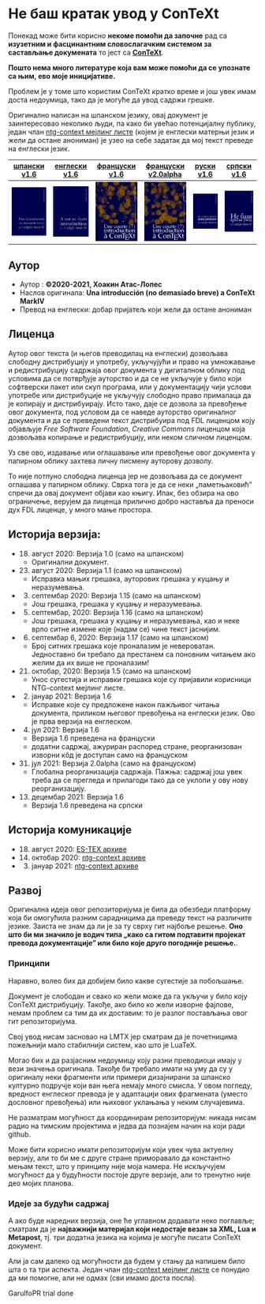 # Не баш кратак увод у ConTeXt

Понекад може бити корисно **некоме помоћи да започне** рад са
**изузетним и фасцинантним словослагачким системом за састављање докумената** то јест са [**ConTeXt**](https://wiki.contextgarden.net).

**Пошто нема много литературе која вам може помоћи да се упознате са њим, ево моје иницијативе.**

Проблем је у томе што користим ConTeXt кратко време и још увек имам доста
недоумица, тако да је могуће да увод садржи грешке.

Оригинално написан на шпанском језику, овај документ је заинтересовао неколико људи,
па како би увећао потенцијалну публику, један члан [ntg-context мејлинг листе]( https://mailman.ntg.nl/pipermail/ntg-context/)
(којем је енглески матерњи језик и жели да остане анониман) је узео на себе задатак да мој текст преведе на енглески језик.

| [шпански v1.6](es/introCTX_esp.pdf)                                  | [енглески v1.6](en/introCTX_eng.pdf)                                 | [француски v1.6](fr/introCTX_fra.pdf)                              | [француски v2.0alpha](fr2/introCTX_fra.pdf)                             | [руски v1.6](ru/introCTX_rus.pdf)                               | [српски v1.6](sr/introCTX_srb.pdf)                                 |
|----------------------------------------------------------------------|----------------------------------------------------------------------|--------------------------------------------------------------------|----------------------------------------------------------------------|--------------------------------------------------------------------|--------------------------------------------------------------------|
| [<img src="es/introCTX_esp.png" width="200">](es/introCTX_esp.pdf)   | [<img src="en/introCTX_eng.png" width="200">](en/introCTX_eng.pdf)   | [<img src="fr/introCTX_fra.png" width="200">](fr/introCTX_fra.pdf) | [<img src="fr2/introCTX_fra.png" width="200">](fr2/introCTX_fra.pdf) | [<img src="ru/introCTX_rus.png" width="200">](ru/introCTX_rus.pdf) | [<img src="sr/introCTX_srb.png" width="200">](sr/introCTX_srb.pdf) |

## Аутор

- Аутор : **©2020-2021, Хоакин Атас-Лопес**
- Наслов оригинала: **Una introducción (no demasiado breve) a ConTeXt MarkIV**
- Превод на енглески: добар пријатељ који жели да остане анониман

## Лиценца

Аутор овог текста (и његов преводилац на енглески) дозвољава слободну
дистрибуцију и употребу, укључујући и право на умножавање и редистрибуцију
садржаја овог документа у дигиталном облику под условима да се потврђује
ауторство и да се не укључује у било који софтверски пакет или скуп програма,
или у документацију чији услови употребе или дистрибуције не укључују слободно
право прималаца да је копирају и дистрибуирају. Исто тако, даје се дозвола за
превођење овог документа, под условом да се наведе ауторство оригиналног
документа и да се преведени текст дистрибуира под FDL лиценцом коју објављује
*Free Software Foundation*, *Creative Commons* лиценцом која дозвољава копирање
и редистрибуцију, или неком сличном лиценцом.

Уз све ово, издавање или оглашавање или превођење овог документа у папирном
облику захтева личну писмену ауторову дозволу.

То није потпуно слободна лиценца јер не дозвољава да се документ оглашава у
папирном облику. Сврха тога је да се неки „паметњаковић” спречи да овај
документ објави као књигу. Ипак, без обзира на ово ограничење, верујем да
лиценца прилично добро наставља да преноси дух FDL лиценце, у много мање
простора.

## Историја верзија:

- 18. август 2020: Верзија 1.0 (само на шпанском) 
  - Оригинални документ.
- 23. август 2020: Верзија 1.1 (само на шпанском)
  - Исправка мањих грешака, ауторових грешака у куцању и неразумевања.
- 3. септембар 2020: Верзија 1.15 (само на шпанском) 
  - Још грешака, грешака у куцању и неразумевања.
- 5. септембар, 2020: Верзија 1.16 (само на шпанском) 
  - Још грешака, грешака у куцању и неразумевања, као и неке врло ситне измене које (надам се) чине текст јаснијим.
- 6. септембар 6, 2020: Верзија 1.17 (само на шпанском) 
  - Број ситних грешака које проналазим је невероватан. Једноставно би требало да престанем са поновним читањем ако желим да их више не проналазим!
- 21. октобар, 2020: Верзија 1.5 (само на шпанском)
  - Унос сугестија и исправки грешака које су пријавили корисници NTG-context мејлинг листе.
- 2. јануар 2021: Верзија 1.6
  - Исправке које су предложене након пажљивог читања документа, приликом његовог превођења на енглески језик. Ово је прва верзија на енглеском.
- 4. јул 2021: Верзија 1.6
  - Верзија 1.6 преведена на француски
  - додатни садржај, ажуриран распоред стране, реорганизован изворни кôд је доступан само на француском
- 31. јул 2021: Верзија 2.0alpha (само на француском) 
  - Глобална реорганизација садржаја. Пажња: садржај још увек треба да се прегледа и прилагоди тако да се уклопи у ову нову реорганизацију.
- 13. децембар 2021: Верзија 1.6
  - Верзија 1.6 преведена на српски 

## Историја комуникације

- 18. август 2020:  [ES-TEX архиве](https://listserv.rediris.es/cgi-bin/wa?A2=ind2008&L=ES-TEX&P=24771)
- 14. октобар 2020: [ntg-context архиве](https://mailman.ntg.nl/pipermail/ntg-context/2020/thread.html#99759)
- 3. јануар 2021:  [ntg-context архиве](https://mailman.ntg.nl/pipermail/ntg-context/2021/thread.html#100880)

## Развој

Оригинална идеја овог репозиторијума је била да обезбеди платформу која би
омогућила разним сарадницима да преведу текст на различите језике. Заиста не
знам да ли је за ту сврху гит најбоље решење. **Оно што би ми значило је водич
типа „како са гитом подтавити пројекат превода документације” или било које
друго погодније решење.**.

### Принципи

Наравно, волео бих да добијем било какве сугестије за побољшање.

Документ је слободан и свако ко жели може да га укључи у било коју ConTeXt
дистрибуцију. Такође, ако било ко жели изворне фајлове, немам проблем са тим
да их доставим: то је разлог постављања овог гит репозиторијума.

Свој увод нисам засновао на LMTX јер сматрам да је почетницима пожељнији мало
стабилнији систем, као што је LuaTeX.

Могао бих и да разјасним недоумицу коју разни преводиоци имају у вези значења
оригинала. Такође би требало имати на уму да су у оригиналу неки фрагменти или
примери дизајнирани за шпанско културно подручје који ван њега немају много
смисла. У овом погледу, вредност енглеског превода је у адаптацији ових
фрагмената (уместо дословног превођења) или њиховог уклањања у неким
случајевима.

Не разматрам могућност да координирам репозиторијум: никада нисам радио на
тимским пројектима и једва да познајем начин на који ради github.

Може бити корисно имати репозиторијум који увек чува актуелну верзију, али то
би ме с друге стране приморавало да константно мењам текст, што у принципу није
моја намера. Не искључујем могућност да у будућности постоје друге верзије, али
то тренутно није део мојих планова.

### Идеје за будући садржај

А ако буде наредних верзија, оне ће углавном додавати неко поглавље; сматрам да
је **најважнији материјал који недостаје везан за XML, Lua и Metapost**, тј.
три додатна језика на којима је могуће писати ConTeXt документ. 

Али ја сам далеко од могућности да будем у стању да напишем било шта о та три аспекта.
Један члан [ntg-context мејлинг листе](https://mailman.ntg.nl/pipermail/ntg-context/)
се понудио да ми помогне, али не одмах (сви имамо доста посла).

GarulfoPR trial done
